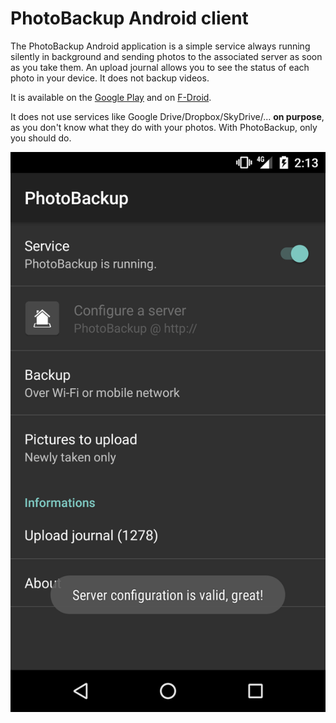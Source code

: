 # PhotoBackup Android client
The PhotoBackup Android application is a simple service always running
silently in background and sending photos to the associated server
as soon as you take them. An upload journal allows you to see the status
of each photo in your device. It does not backup videos.

It is available on the
[Google Play](https://play.google.com/store/apps/details?id=fr.s13d.photobackup)
and on [F-Droid](https://f-droid.org/app/fr.s13d.photobackup).

It does not use services like Google Drive/Dropbox/SkyDrive/... **on purpose**,
as you don't know what they do with your photos. With PhotoBackup, only you should do.

<img src="https://github.com/PhotoBackup/PhotoBackup.github.io/blob/master/img/android-screen1.png" alt="Screenshot" width="540px" />
